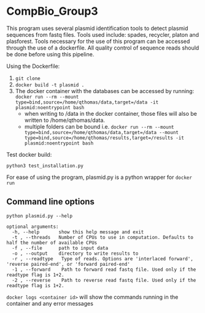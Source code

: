 # CompBio_Group3

This program uses several plasmid identification tools to detect plasmid sequences from fastq files. Tools used include: spades, recycler, platon and plasforest.
Tools necessary for the use of this program can be accessed through the use of a dockerfile. All quality control of sequence reads should be done before using this pipeline.

Using the Dockerfile:
1. `git clone` 
2. `docker build -t plasmid .`
3. The docker container with the databases can be accessed by running:
  `docker run --rm --mount type=bind,source=/home/qthomas/data,target=/data -it plasmid:noentrypoint bash`
    - when writing to /data in the docker container, those files will also be written to /home/qthomas/data.
    - multiple folders can be bound i.e. `docker run --rm --mount type=bind,source=/home/qthomas/data,target=/data --mount type=bind,source=/home/qthomas/results,target=/results -it plasmid:noentrypoint bash`

Test docker build:

  `python3 test_installation.py`

For ease of using the program, plasmid.py is a python wrapper for `docker run`

## Command line options
``` 
python plasmid.py --help

optional arguments:
  -h, --help       show this help message and exit
  -t , --threads   Number of CPUs to use in computation. Defaults to half the number of available CPUs
  -f , --file      path to input data
  -o , --output    directory to write results to
  -r , --readtype   Type of reads. Options are 'interlaced forward', 'reverse paired-end', or 'forward paired-end'
  -1 , --forward    Path to forward read fastq file. Used only if the readtype flag is 1+2.
  -2 , --reverse    Path to reverse read fastq file. Used only if the readtype flag is 1+2.
```

```docker logs <container id>``` will show the commands running in the container and any error messages
